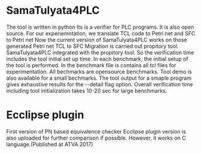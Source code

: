 # SamaTulyata4PLC
The tool is written in python
Its is a verifier for PLC programs. It is also open source.
For our experiemntation, we translate TCL code to Petri net and SFC to Petri net 
Now the current version of SamaTulyata4PLC works on those generated Petri net 
TCL to SFC Migration is carried out propitory tool.
SamaTulyata4PLC integrated with the propitory tool. So the verification time includes the tool initial set up time.
In each benchmark, the initial setup of the tool is performed.
In the benchmark file is  contains all tcl files for experimentation.
All bechmarks are opensource benchmarks. 
Tool demo is also available for a small bechmarks.
The tool output for a smaple program gives exhaustive results for the --detail flag option.
Overall verification time including tool initialization takes 10-20 sec for large benchmarks. 

# Ecclipse plugin
 First version of PN based equivalence checker Ecclipse plugin version is also uploaded for further comparison if possible. 
 However, it works on C language.(Published at ATVA 2017)

 
  
